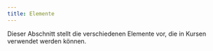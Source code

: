 ```yaml
---
title: Elemente
---
```


Dieser Abschnitt stellt die verschiedenen Elemente vor, die in Kursen verwendet
werden können.
